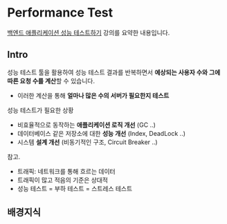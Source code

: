 # Performance Test

[백엔드 애플리케이션 성능 테스트하기](https://www.inflearn.com/course/%EB%B0%B1%EC%97%94%EB%93%9C-%EC%95%A0%ED%94%8C%EB%A6%AC%EC%BC%80%EC%9D%B4%EC%85%98-%EC%84%B1%EB%8A%A5-%ED%85%8C%EC%8A%A4%ED%8A%B8/dashboard) 강의를 요약한 내용입니다.

## Intro

성능 테스트 툴을 활용하여 성능 테스트 결과를 반복하면서 **예상되는 사용자 수와 그에 따른 요청 수를 계산**할 수 있습니다.
- 이러한 계산을 통해 **얼마나 많은 수의 서버가 필요한지 테스트**

성능 테스트가 필요한 상황
- 비효율적으로 동작하는 **애플리케이션 로직 개선** (GC ..)
- 데이터베이스 같은 저장소에 대한 **성능 개선** (Index, DeadLock ..)
- 시스템 **설계 개선** (비동기적인 구조, Circuit Breaker ..)

참고.
- 트래픽: 네트워크를 통해 흐르는 데이터
- 트래픽이 많고 적음의 기준은 상대적
- 성능 테스트 = 부하 테스트 = 스트레스 테스트

## 배경지식

